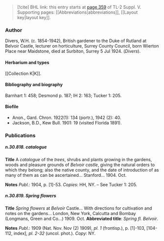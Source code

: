 > [!cite] BHL link: this entry starts at [page 359](https://www.biodiversitylibrary.org/item/103833#page/371/mode/1up) of TL-2 Suppl. V.
> Supporting pages: [[Abbreviations|abbreviations]], [[Layout key|layout key]].

### Author

Divers, W.H. (c. 1854-1942), British gardener to the Duke of Rutland at Belvoir Castle, lecturer on horticulture, Surrey County Council, born Wierton Place near Maidstone, died at Surbiton, Surrey 5 Jul 1924. (*Divers*).

#### Herbarium and types

[[Collection K|K]].

#### Bibliography and biography

Barnhart 1: 458; Desmond p. 187; IH 2: 163; Tucker 1: 205.

#### Biofile

- Anon., Gard. Chron. 1922(1): 134 (portr.), 1942 (2): 40.
- Jackson, B.D., Kew Bull. 1901: 19 (visited Florida 1891).

### Publications

##### n.30.818. catalogue

**Title**
A *catalogue* of the *trees*, shrubs and plants growing in the gardens, woods and pleasure grounds of *Belvoir castle*, giving the natural orders to which they belong; also the native county, and the date of introduction of as many of them as can be ascertained... Stanford... 1904. Oct.

**Notes**
*Publ*.: 1904, p. \[1\]-53. *Copies*: HH, NY. – See Tucker 1: 205.

##### n.30.819. Spring flowers

**Title**
*Spring flowers* at *Belvoir* Castle... With directions for cultivation and notes on the gardens... London, New York, Calcutta and Bombay (Longmans, Green and Co...) 1909. Oct.
**Abbreviated title**: *Spring fl. Belvoir*.

**Notes**
*Publ*.: 1909 (Nat. Nov. Nov (2) 1909), *pl. 1* (frontisp.), p. \[1\]-103, \[104-112, index\], *pl. 2-32* (uncol. phot.). *Copy*: NY.

